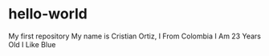 # hello-world
My first repository
My name is Cristian Ortiz, I From Colombia
I Am 23 Years Old 
I Like Blue
